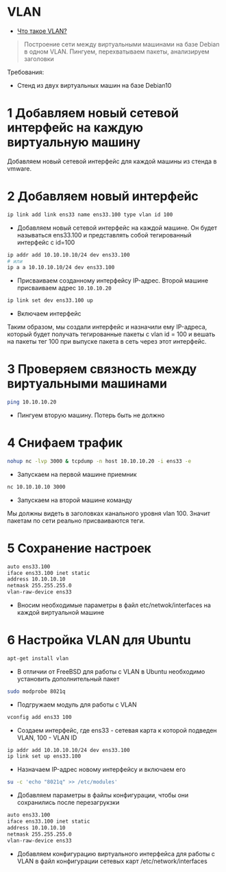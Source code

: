 # VLAN

- [Что такое VLAN?](materials/vlan.md)

> Построение сети между виртуальными машинами на базе Debian в одном VLAN. Пингуем, перехватываем пакеты, анализируем заголовки

Требования:
- Стенд из двух виртуальных машин на базе Debian10

# 1 Добавляем новый сетевой интерфейс на каждую виртуальную машину

Добавляем новый сетевой интерфейс для каждой машины из стенда в vmware.

# 2 Добавляем новый интерфейс

```bash
ip link add link ens33 name ens33.100 type vlan id 100
```
- Добавляем новый сетевой интерфейс на каждой машине. Он будет называться ens33.100 и представлять собой тегированный интерфейс с id=100
```bash
ip addr add 10.10.10.10/24 dev ens33.100
# или
ip a a 10.10.10.10/24 dev ens33.100
```
- Присваиваем созданному интерфейсу IP-адрес. Второй машине присваиваем адрес `10.10.10.20`
```bash
ip link set dev ens33.100 up
```
- Включаем интерфейс

Таким образом, мы создали интерфейс и назначили ему IP-адреса, который будет получать тегированные пакеты с vlan id = 100 и вешать на пакеты тег 100 при выпуске пакета в сеть через этот интерфейс.

# 3 Проверяем связность между виртуальными машинами

```bash
ping 10.10.10.20
```
- Пингуем вторую машину. Потерь быть не должно

# 4 Снифаем трафик

```bash
nohup nc -lvp 3000 & tcpdump -n host 10.10.10.20 -i ens33 -e
```
- Запускаем на первой машине приемник
```bash
nc 10.10.10.10 3000
```
- Запускаем на второй машине команду

Мы должны видеть в заголовках канального уровня vlan 100. Значит пакетам по сети реально присваиваются теги.

# 5 Сохранение настроек

```bash
auto ens33.100
iface ens33.100 inet static
address 10.10.10.10
netmask 255.255.255.0
vlan-raw-device ens33
```
- Вносим необходимые параметры в файл etc/netwok/interfaces на каждой виртуальной машине 

# 6 Настройка VLAN для Ubuntu

```bash
apt-get install vlan
```
- В отличии от FreeBSD для работы с VLAN в Ubuntu необходимо установить дополнительный пакет
```bash
sudo modprobe 8021q
```
- Подгружаем модуль для работы с VLAN
```bash
vconfig add ens33 100
```
- Создаем интерфейс, где ens33 - сетевая карта к которой подведен VLAN, 100 - VLAN ID
```bash
ip addr add 10.10.10.10/24 dev ens33.100
ip link set up ens33.100
```
- Назначаем IP-адрес новому интерфейсу и включаем его
```bash
su -c 'echo "8021q" >> /etc/modules'
```
- Добавляем параметры в файлы конфигурации, чтобы они сохранились после перезагрукзки
```bash
auto ens33.100
iface ens33.100 inet static
address 10.10.10.10
netmask 255.255.255.0
vlan-raw-device ens33
```
- Добавляем конфигурацию виртуального интерфейса для работы с VLAN в файл конфигурации сетевых карт /etc/network/interfaces
